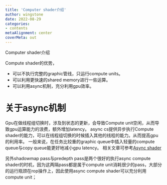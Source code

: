 ```yaml
---
title: 'Computer shader介绍'
author: wingstone
date: 2022-08-29
categories:
- contents
metaAlignment: center
coverMeta: out
---
```


Computer shader介绍

<!--more-->

Compute shader的优势，
- 可以不执行完整的graphic管线，只运行compute units。
- 可以利用更快速的shared memory进行一些运算。
- 可以利用async机制，充分利用gpu效率。

# 关于async机制

Gpu在做线程组切换时，涉及到状态的更新，会导致Compute unit空闲，从而导致gpu运算能力的浪费，额外增加latency。
async cs提供异步执行Compute shader的能力，可以在线程组切换的时候插入其他的线程的能力。从而提高gpu的利用率。
一般来说，在任务比较重的graphic queue中插入轻量的compute queue与copy queue能更好地减小gpu latency。
相关文章可参考[Async shader](https://developer.amd.com/wordpress/media/2012/10/Asynchronous-Shaders-White-Paper-FINAL.pdf)

另外shadowmap pass与predepth pass是两个很好的执行async compute shader的时机，因为这两隔pass都是属于compute unit消耗很少的pass，大部分的运行瓶颈在rop操作上，因此使用async compute shader可以充分利用compute unit；